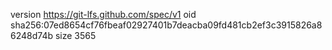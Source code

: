 version https://git-lfs.github.com/spec/v1
oid sha256:07ed8654cf76fbeaf02927401b7deacba09fd481cb2ef3c3915826a86248d74b
size 3565
